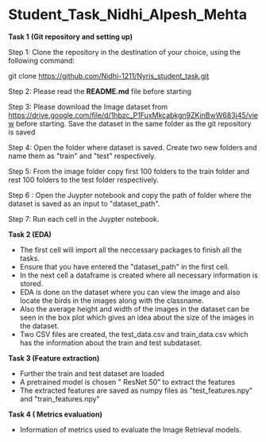 # Student_Task_Nidhi_Alpesh_Mehta

**Task 1** **(Git repository and setting up)**

Step 1: Clone the repository in the destination of your choice, using the following command:

git clone https://github.com/Nidhi-1211/Nyris_student_task.git

Step 2: Please read the **README.md** file before starting 

Step 3: Please download the Image dataset from https://drive.google.com/file/d/1hbzc_P1FuxMkcabkgn9ZKinBwW683j45/view before starting. Save the dataset in the same folder as the git repository is saved 

Step 4: Open the folder where dataset is saved. Create two new folders and name them as "train" and "test" respectively.

Step 5: From the image folder copy first 100 folders to the train folder and rest 100 folders to the test folder respectively.

Step 6 : Open the Juypter notebook and copy the path of folder where the dataset is saved as an input to "dataset_path".

Step 7: Run each cell in the Juypter notebook.

**Task 2 (EDA)**

- The first cell will import all the neccessary packages to finish all the tasks.
- Ensure that you have entered the "dataset_path" in the first cell.
- In the next cell a dataframe is created where all necessary information is stored.
- EDA is done on the dataset where you can view the image and also locate the birds in the images along with the classname. 
- Also the average height and width of the images in the dataset can be seen in the box plot which gives an idea about the size of the images in the dataset.
- Two CSV files are created, the test_data.csv and train_data.csv which has the information about the train and test subdataset.

**Task 3 (Feature extraction)**

- Further the train and test dataset are loaded 
- A pretrained model is chosen " ResNet 50" to extract the features
- The extracted features are saved as numpy files as "test_features.npy" and "train_features.npy" 

**Task 4 ( Metrics evaluation)**

- Information of metrics used to evaluate the Image Retrieval models.
